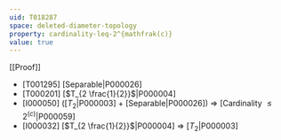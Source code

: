 ```yaml
---
uid: T018287
space: deleted-diameter-topology
property: cardinality-leq-2^{mathfrak(c)}
value: true
---
```

[[Proof]]

* [T001295] [Separable|P000026]
* [T000201] [$T_{2 \frac{1}{2}}$|P000004]
* [I000050] ([$T_2$|P000003] + [Separable|P000026]) => [Cardinality $\leq 2^{\mathfrak(c)}$|P000059]
* [I000032] [$T_{2 \frac{1}{2}}$|P000004] => [$T_2$|P000003]

